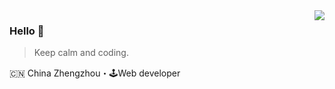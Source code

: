 <img align="right" src="https://github-readme-stats.vercel.app/api?username=adenjobs&show_icons=true&icon_color=805AD5&text_color=718096&bg_color=ffffff&hide_title=true" />

### Hello 👋

> Keep calm and coding.

🇨🇳 China Zhengzhou・🕹Web developer
